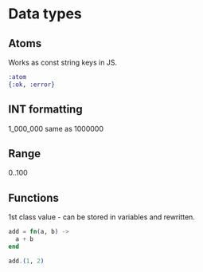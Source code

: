 # Data types

## Atoms

Works as const string keys in JS.

```ex
:atom
{:ok, :error}
```

## INT formatting

1_000_000 same as 1000000

## Range

0..100

## Functions

1st class value - can be stored in variables and rewritten.

```ex
add = fn(a, b) ->
  a + b
end

add.(1, 2)
```
